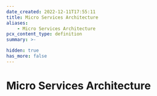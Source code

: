 ```yaml
---
date_created: 2022-12-11T17:55:11
title: Micro Services Architecture
aliases:
    - Micro Services Architecture
pcx_content_type: definition
summary: >-

hidden: true
has_more: false
---
```


# Micro Services Architecture
